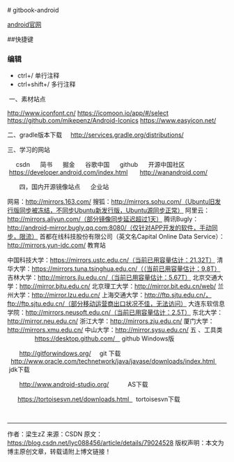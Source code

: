 [](2.UI)# gitbook-android

[android官网](https://developer.android.google.cn)

##快捷键

### 编辑
* ctrl+/         单行注释 <!-- 注释内容 -->
* ctrl+shift+/   多行注释 <!-- 注释内容 -->


 一、素材站点

http://www.iconfont.cn/
https://icomoon.io/app/#/select
https://github.com/mikepenz/Android-Iconics
https://www.easyicon.net/

二、gradle版本下载
   
http://services.gradle.org/distributions/

三、学习的网站

     csdn
     简书
     掘金
     谷歌中国
     github
     开源中国社区
     https://developer.android.com/index.html
      http://wanandroid.com/

      
四，国内开源镜像站点
    
企业站

网易：http://mirrors.163.com/
搜狐：http://mirrors.sohu.com/（Ubuntu旧发行版同步被冻结，不同步Ubuntu新发行版，Ubuntu源同步正常）
阿里云：http://mirrors.aliyun.com/（部分镜像同步延迟超过1天）
腾讯Bugly：http://android-mirror.bugly.qq.com:8080/（仅针对APP开发的软件，手动同步，限流）
首都在线科技股份有限公司（英文名Capital Online Data Service）：http://mirrors.yun-idc.com/
教育站

中国科技大学：https://mirrors.ustc.edu.cn/（当前已用容量估计：21.32T）
清华大学：https://mirrors.tuna.tsinghua.edu.cn/（（当前已用容量估计：9.8T）
吉林大学：http://mirrors.jlu.edu.cn/（当前已用容量估计：5.67T）
北京交通大学：http://mirror.bjtu.edu.cn/
北京理工大学：http://mirror.bit.edu.cn/web/
兰州大学：http://mirror.lzu.edu.cn/
上海交通大学：http://ftp.sjtu.edu.cn/，ftp://ftp.sjtu.edu.cn/（部分移动运营商出口状况不佳，无法访问）
大连东软信息学院：http://mirrors.neusoft.edu.cn/（当前已用容量估计：2.5T）
东北大学：http://mirror.neu.edu.cn/
浙江大学：http://mirrors.zju.edu.cn/
厦门大学：http://mirrors.xmu.edu.cn/
中山大学：http://mirror.sysu.edu.cn/
五 、工具类
          
       https://desktop.github.com/    github Windows版

       http://gitforwindows.org/     git 下载
  
      http://www.oracle.com/technetwork/java/javase/downloads/index.html   jdk下载

       http://www.android-studio.org/           AS下载

      https://tortoisesvn.net/downloads.html    tortoisesvn下载


    

--------------------- 
作者：梁生zZ 
来源：CSDN 
原文：https://blog.csdn.net/lyc088456/article/details/79024528 
版权声明：本文为博主原创文章，转载请附上博文链接！